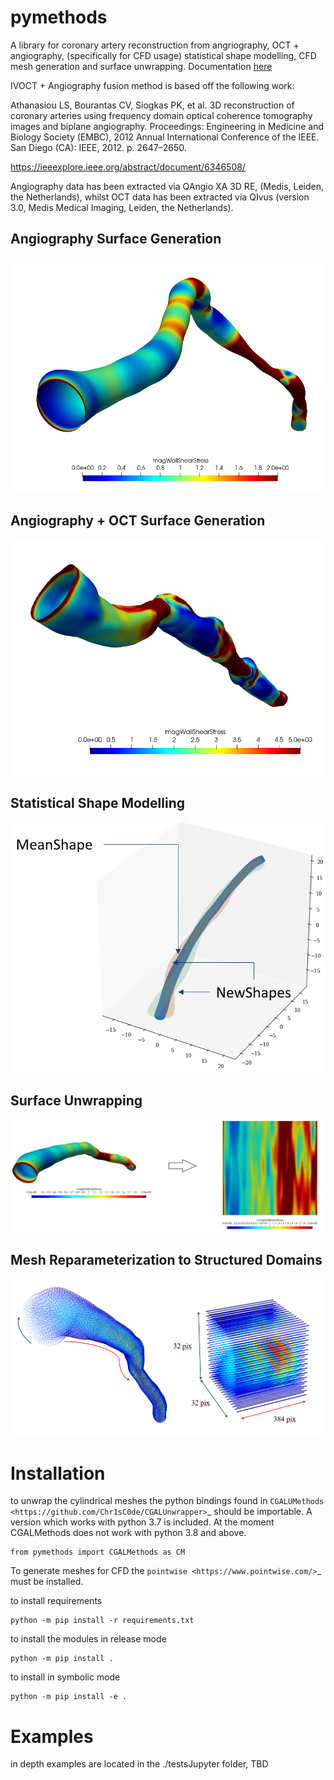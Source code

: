 # pymethods

 A library for coronary artery reconstruction from angriography, OCT + angiography, (specifically for CFD usage)
 statistical shape modelling, CFD mesh generation and surface unwrapping. Documentation [here](https://chr1sc0de.github.io/pymethods/)

 IVOCT + Angiography fusion method is based off the following work:

 Athanasiou LS, Bourantas CV, Siogkas PK, et al. 3D reconstruction of coronary arteries using frequency domain optical coherence tomography images and biplane angiography. Proceedings: Engineering in Medicine and Biology Society (EMBC), 2012 Annual International Conference of the IEEE. San Diego (CA): IEEE, 2012. p. 2647–2650.

 https://ieeexplore.ieee.org/abstract/document/6346508/

Angiography data has been extracted via QAngio XA 3D RE,
(Medis, Leiden, the Netherlands), whilst OCT data has been extracted via QIvus
(version 3.0, Medis Medical Imaging, Leiden, the Netherlands).

## Angiography Surface Generation
![alt](./images/Angiography.PNG)
## Angiography + OCT Surface Generation
![alt](./images/oct_and_angiography.PNG)
## Statistical Shape Modelling
![alt](./images/ssm.PNG)
## Surface Unwrapping
![alt](./images/unwrapping.PNG)
## Mesh Reparameterization to Structured Domains
![alt](./images/mesh_reparameterization.PNG)

# Installation

to unwrap the cylindrical meshes the python bindings found in
`CGALUMethods <https://github.com/Chr1sC0de/CGALUnwrapper>`_ should be
importable. A version which works with python 3.7 is included. At
the moment CGALMethods does not work with python 3.8 and above.

````
from pymethods import CGALMethods as CM
````

To generate meshes for CFD the `pointwise <https://www.pointwise.com/>`_
must be installed.

to install requirements
````
python -m pip install -r requirements.txt
````

to install the modules in release mode

````
python -m pip install .
````
to install in symbolic mode

````
python -m pip install -e .
````

# Examples

in depth examples are located in the ./testsJupyter folder, TBD
